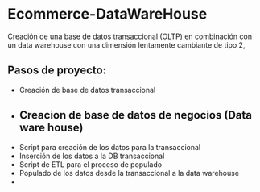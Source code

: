# Ecommerce-DataWareHouse
Creación de una base de datos transaccional (OLTP) en combinación con un data warehouse con una dimensión lentamente cambiante de tipo 2,
  ## Pasos de proyecto:
+ Creación de base de datos transaccional
+ Creacion de base de datos de negocios (Data ware house)
  - 
+ Script para creación de los datos para la transaccional
+ Inserción de los datos a la DB transaccional
+ Script de ETL para el proceso de populado
+ Populado de los datos desde la transaccional a la data warehouse
+ 
